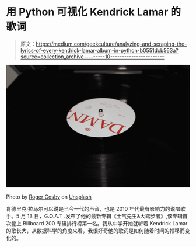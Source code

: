 # 用 Python 可视化 Kendrick Lamar 的歌词

> 原文：<https://medium.com/geekculture/analyzing-and-scraping-the-lyrics-of-every-kendrick-lamar-album-in-python-b0551dcb563a?source=collection_archive---------10----------------------->

![](img/428f6b4a75897cfed3493355908a2f6a.png)

Photo by [Roger Cosby](https://unsplash.com/@cosbyr?utm_source=medium&utm_medium=referral) on [Unsplash](https://unsplash.com?utm_source=medium&utm_medium=referral)

肯德里克·拉马尔可以说是当今一代的声音，也是 2010 年代最有影响力的说唱歌手。5 月 13 日，G.O.A.T .发布了他的最新专辑《士气先生&大踏步者》,该专辑首次登上 Billboard 200 专辑排行榜第一名。我从中学开始就听着 Kendrick Lamar 的歌长大，从数据科学的角度来看，我很好奇他的歌词是如何随着时间的推移而变化的。